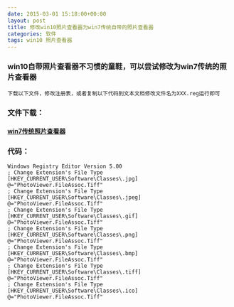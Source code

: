 ```yaml
---
date: 2015-03-01 15:18:00+00:00
layout: post
title: 修改win10照片查看器为win7传统自带的照片查看器
categories: 软件
tags: win10 照片查看器
---
```


###	win10自带照片查看器不习惯的童鞋，可以尝试修改为win7传统的照片查看器
	
	下载以下文件，修改注册表，或者复制以下代码到文本文档修改文件名为XXX.reg运行即可

###	文件下载：

####	[win7传统照片查看器](http://younglau.vicp.net/download/PhotoViewerForWin.reg)

###	代码：

	Windows Registry Editor Version 5.00
	; Change Extension's File Type 
	[HKEY_CURRENT_USER\Software\Classes\.jpg] 
	@="PhotoViewer.FileAssoc.Tiff" 
	; Change Extension's File Type 
	[HKEY_CURRENT_USER\Software\Classes\.jpeg] 
	@="PhotoViewer.FileAssoc.Tiff" 
	; Change Extension's File Type 
	[HKEY_CURRENT_USER\Software\Classes\.gif] 
	@="PhotoViewer.FileAssoc.Tiff" 
	; Change Extension's File Type 
	[HKEY_CURRENT_USER\Software\Classes\.png] 
	@="PhotoViewer.FileAssoc.Tiff" 
	; Change Extension's File Type 
	[HKEY_CURRENT_USER\Software\Classes\.bmp] 
	@="PhotoViewer.FileAssoc.Tiff" 
	; Change Extension's File Type 
	[HKEY_CURRENT_USER\Software\Classes\.tiff] 
	@="PhotoViewer.FileAssoc.Tiff" 
	; Change Extension's File Type 
	[HKEY_CURRENT_USER\Software\Classes\.ico] 
	@="PhotoViewer.FileAssoc.Tiff"


   <script>
window.tctipConfig = {
        staticPrefix:   "http://static.tctip.com",
        buttonImageId:  7,
        buttonTip:  "zanzhu",
        list:{
            alipay: {qrimg: "https://raw.githubusercontent.com/flyingyouth/Jekyll-Light/gh-pages/img/ali.png"},
            weixin:{qrimg: "https://raw.githubusercontent.com/flyingyouth/Jekyll-Light/gh-pages/img/wx.png"},
        }
};
</script>
<script src="http://static.tctip.com/js/tctip.min.js"></script>
   